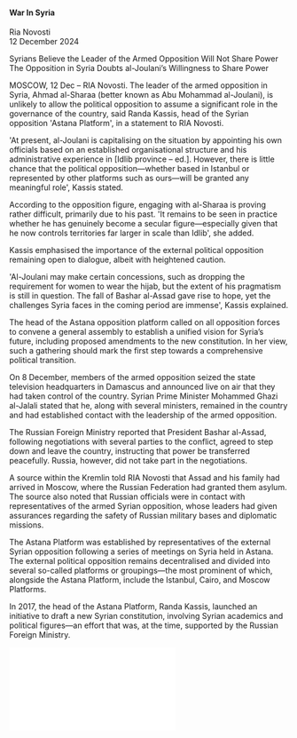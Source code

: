 <h4>War In Syria</h4>

Ria Novosti  
12 December 2024

Syrians Believe the Leader of the Armed Opposition Will Not Share Power The Opposition in Syria Doubts al-Joulani’s Willingness to Share Power

MOSCOW, 12 Dec – RIA Novosti. The leader of the armed opposition in Syria, Ahmad al-Sharaa (better known as Abu Mohammad al-Joulani), is unlikely to allow the political opposition to assume a significant role in the governance of the country, said Randa Kassis, head of the Syrian opposition 'Astana Platform', in a statement to RIA Novosti.

'At present, al-Joulani is capitalising on the situation by appointing his own officials based on an established organisational structure and his administrative experience in \[Idlib province – ed.\]. However, there is little chance that the political opposition—whether based in Istanbul or represented by other platforms such as ours—will be granted any meaningful role', Kassis stated.

According to the opposition figure, engaging with al-Sharaa is proving rather difficult, primarily due to his past. 'It remains to be seen in practice whether he has genuinely become a secular figure—especially given that he now controls territories far larger in scale than Idlib', she added.

Kassis emphasised the importance of the external political opposition remaining open to dialogue, albeit with heightened caution.

'Al-Joulani may make certain concessions, such as dropping the requirement for women to wear the hijab, but the extent of his pragmatism is still in question. The fall of Bashar al-Assad gave rise to hope, yet the challenges Syria faces in the coming period are immense', Kassis explained.

The head of the Astana opposition platform called on all opposition forces to convene a general assembly to establish a unified vision for Syria’s future, including proposed amendments to the new constitution. In her view, such a gathering should mark the first step towards a comprehensive political transition.

On 8 December, members of the armed opposition seized the state television headquarters in Damascus and announced live on air that they had taken control of the country. Syrian Prime Minister Mohammed Ghazi al-Jalali stated that he, along with several ministers, remained in the country and had established contact with the leadership of the armed opposition.

The Russian Foreign Ministry reported that President Bashar al-Assad, following negotiations with several parties to the conflict, agreed to step down and leave the country, instructing that power be transferred peacefully. Russia, however, did not take part in the negotiations.

A source within the Kremlin told RIA Novosti that Assad and his family had arrived in Moscow, where the Russian Federation had granted them asylum. The source also noted that Russian officials were in contact with representatives of the armed Syrian opposition, whose leaders had given assurances regarding the safety of Russian military bases and diplomatic missions.

The Astana Platform was established by representatives of the external Syrian opposition following a series of meetings on Syria held in Astana. The external political opposition remains decentralised and divided into several so-called platforms or groupings—the most prominent of which, alongside the Astana Platform, include the Istanbul, Cairo, and Moscow Platforms.

In 2017, the head of the Astana Platform, Randa Kassis, launched an initiative to draft a new Syrian constitution, involving Syrian academics and political figures—an effort that was, at the time, supported by the Russian Foreign Ministry.

![](9-RiaNovosti.pdf)
<p></p>

